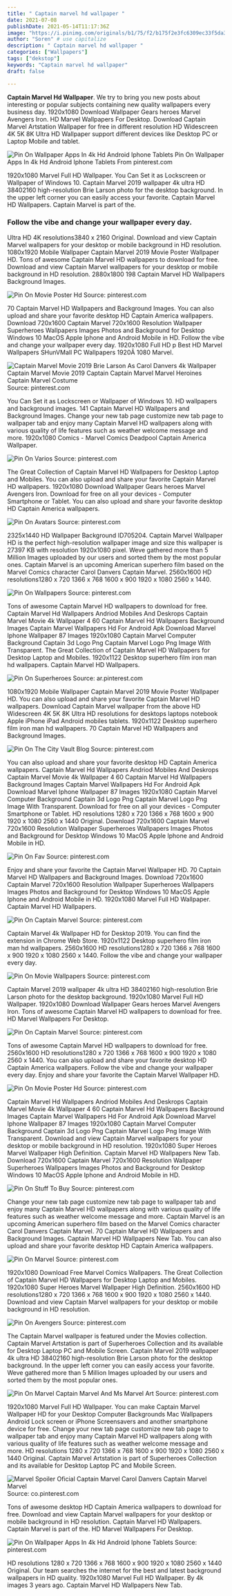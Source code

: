 ```yaml
---
title: " Captain marvel hd wallpaper "
date: 2021-07-08
publishDate: 2021-05-14T11:17:36Z
image: "https://i.pinimg.com/originals/b1/75/f2/b175f2e3fc6309ec33f5da3ed10076c8.png"
author: "Soren" # use capitalize
description: " Captain marvel hd wallpaper "
categories: ["Wallpapers"]
tags: ["dekstop"]
keywords: "Captain marvel hd wallpaper"
draft: false

---
```



**Captain Marvel Hd Wallpaper**. We try to bring you new posts about interesting or popular subjects containing new quality wallpapers every business day. 1920x1080 Download Wallpaper Gears heroes Marvel Avengers Iron. HD Marvel Wallpapers For Desktop. Download Captain Marvel Artstation Wallpaper for free in different resolution HD Widescreen 4K 5K 8K Ultra HD Wallpaper support different devices like Desktop PC or Laptop Mobile and tablet.

![Pin On Wallpaper Apps In 4k Hd Android Iphone Tablets](https://i.pinimg.com/originals/b1/75/f2/b175f2e3fc6309ec33f5da3ed10076c8.png "Pin On Wallpaper Apps In 4k Hd Android Iphone Tablets")
Pin On Wallpaper Apps In 4k Hd Android Iphone Tablets From pinterest.com


1920x1080 Marvel Full HD Wallpaper. You Can Set it as Lockscreen or Wallpaper of Windows 10. Captain Marvel 2019 wallpaper 4k ultra HD 38402160 high-resolution Brie Larson photo for the desktop background. In the upper left corner you can easily access your favorite. Captain Marvel HD Wallpapers. Captain Marvel is part of the.

### Follow the vibe and change your wallpaper every day.

Ultra HD 4K resolutions3840 x 2160 Original. Download and view Captain Marvel wallpapers for your desktop or mobile background in HD resolution. 1080x1920 Mobile Wallpaper Captain Marvel 2019 Movie Poster Wallpaper HD. Tons of awesome Captain Marvel HD wallpapers to download for free. Download and view Captain Marvel wallpapers for your desktop or mobile background in HD resolution. 2880x1800 198 Captain Marvel HD Wallpapers Background Images.


![Pin On Movie Poster Hd](https://i.pinimg.com/originals/d3/3b/7c/d33b7c0bd932810f3b079caad3560be2.jpg "Pin On Movie Poster Hd")
Source: pinterest.com

70 Captain Marvel HD Wallpapers and Background Images. You can also upload and share your favorite desktop HD Captain America wallpapers. Download 720x1600 Captain Marvel 720x1600 Resolution Wallpaper Superheroes Wallpapers Images Photos and Background for Desktop Windows 10 MacOS Apple Iphone and Android Mobile in HD. Follow the vibe and change your wallpaper every day. 1920x1080 Full HD p Best HD Marvel Wallpapers SHunVMall PC Wallpapers 1920Ã 1080 Marvel.

![Captain Marvel Movie 2019 Brie Larson As Carol Danvers 4k Wallpaper Captain Marvel Movie 2019 Captain Captain Marvel Marvel Heroines Captain Marvel Costume](https://i.pinimg.com/originals/d4/8f/9d/d48f9d897e8eea92ddd15659df9cff2b.jpg "Captain Marvel Movie 2019 Brie Larson As Carol Danvers 4k Wallpaper Captain Marvel Movie 2019 Captain Captain Marvel Marvel Heroines Captain Marvel Costume")
Source: pinterest.com

You Can Set it as Lockscreen or Wallpaper of Windows 10. HD wallpapers and background images. 141 Captain Marvel HD Wallpapers and Background Images. Change your new tab page customize new tab page to wallpaper tab and enjoy many Captain Marvel HD wallpapers along with various quality of life features such as weather welcome message and more. 1920x1080 Comics - Marvel Comics Deadpool Captain America Wallpaper.

![Pin On Varios](https://i.pinimg.com/originals/bb/69/6f/bb696f31f423445bb2808df90e93caca.jpg "Pin On Varios")
Source: pinterest.com

The Great Collection of Captain Marvel HD Wallpapers for Desktop Laptop and Mobiles. You can also upload and share your favorite Captain Marvel HD wallpapers. 1920x1080 Download Wallpaper Gears heroes Marvel Avengers Iron. Download for free on all your devices - Computer Smartphone or Tablet. You can also upload and share your favorite desktop HD Captain America wallpapers.

![Pin On Avatars](https://i.pinimg.com/originals/04/76/93/047693201457ea02b1b4715ded4e99fe.jpg "Pin On Avatars")
Source: pinterest.com

2325x1440 HD Wallpaper Background ID705204. Captain Marvel Wallpaper HD is the perfect high-resolution wallpaper image and size this wallpaper is 27397 KB with resolution 1920x1080 pixel. Weve gathered more than 5 Million Images uploaded by our users and sorted them by the most popular ones. Captain Marvel is an upcoming American superhero film based on the Marvel Comics character Carol Danvers Captain Marvel. 2560x1600 HD resolutions1280 x 720 1366 x 768 1600 x 900 1920 x 1080 2560 x 1440.

![Pin On Wallpapers](https://i.pinimg.com/474x/08/48/bb/0848bbe271cdbc7562a33d7827e1bd13.jpg "Pin On Wallpapers")
Source: pinterest.com

Tons of awesome Captain Marvel HD wallpapers to download for free. Captain Marvel Hd Wallpapers Andriod Mobiles And Deskrops Captain Marvel Movie 4k Wallpaper 4 60 Captain Marvel Hd Wallpapers Background Images Captain Marvel Wallpapers Hd For Android Apk Download Marvel Iphone Wallpaper 87 Images 1920x1080 Captain Marvel Computer Background Captain 3d Logo Png Captain Marvel Logo Png Image With Transparent. The Great Collection of Captain Marvel HD Wallpapers for Desktop Laptop and Mobiles. 1920x1122 Desktop superhero film iron man hd wallpapers. Captain Marvel HD Wallpapers.

![Pin On Superheroes](https://i.pinimg.com/originals/05/1b/9f/051b9fde89d9439bc9ac6b0525563b45.jpg "Pin On Superheroes")
Source: ar.pinterest.com

1080x1920 Mobile Wallpaper Captain Marvel 2019 Movie Poster Wallpaper HD. You can also upload and share your favorite Captain Marvel HD wallpapers. Download Captain Marvel wallpaper from the above HD Widescreen 4K 5K 8K Ultra HD resolutions for desktops laptops notebook Apple iPhone iPad Android mobiles tablets. 1920x1122 Desktop superhero film iron man hd wallpapers. 70 Captain Marvel HD Wallpapers and Background Images.

![Pin On The City Vault Blog](https://i.pinimg.com/originals/13/7b/de/137bdebd2feb4c286f76979edb78faae.png "Pin On The City Vault Blog")
Source: pinterest.com

You can also upload and share your favorite desktop HD Captain America wallpapers. Captain Marvel Hd Wallpapers Andriod Mobiles And Deskrops Captain Marvel Movie 4k Wallpaper 4 60 Captain Marvel Hd Wallpapers Background Images Captain Marvel Wallpapers Hd For Android Apk Download Marvel Iphone Wallpaper 87 Images 1920x1080 Captain Marvel Computer Background Captain 3d Logo Png Captain Marvel Logo Png Image With Transparent. Download for free on all your devices - Computer Smartphone or Tablet. HD resolutions 1280 x 720 1366 x 768 1600 x 900 1920 x 1080 2560 x 1440 Original. Download 720x1600 Captain Marvel 720x1600 Resolution Wallpaper Superheroes Wallpapers Images Photos and Background for Desktop Windows 10 MacOS Apple Iphone and Android Mobile in HD.

![Pin On Fav](https://i.pinimg.com/originals/a0/0a/46/a00a46cf821f276ba158e6b9d6ff4a6d.jpg "Pin On Fav")
Source: pinterest.com

Enjoy and share your favorite the Captain Marvel Wallpaper HD. 70 Captain Marvel HD Wallpapers and Background Images. Download 720x1600 Captain Marvel 720x1600 Resolution Wallpaper Superheroes Wallpapers Images Photos and Background for Desktop Windows 10 MacOS Apple Iphone and Android Mobile in HD. 1920x1080 Marvel Full HD Wallpaper. Captain Marvel HD Wallpapers.

![Pin On Captain Marvel](https://i.pinimg.com/originals/6a/76/ef/6a76ef24fa3b65d3a8117552bcda3b8e.jpg "Pin On Captain Marvel")
Source: pinterest.com

Captain Marvel 4k Wallpaper HD for Desktop 2019. You can find the extension in Chrome Web Store. 1920x1122 Desktop superhero film iron man hd wallpapers. 2560x1600 HD resolutions1280 x 720 1366 x 768 1600 x 900 1920 x 1080 2560 x 1440. Follow the vibe and change your wallpaper every day.

![Pin On Movie Wallpapers](https://i.pinimg.com/originals/50/16/62/501662051b7b02412c3a4a40ab46233c.jpg "Pin On Movie Wallpapers")
Source: pinterest.com

Captain Marvel 2019 wallpaper 4k ultra HD 38402160 high-resolution Brie Larson photo for the desktop background. 1920x1080 Marvel Full HD Wallpaper. 1920x1080 Download Wallpaper Gears heroes Marvel Avengers Iron. Tons of awesome Captain Marvel HD wallpapers to download for free. HD Marvel Wallpapers For Desktop.

![Pin On Captain Marvel](https://i.pinimg.com/474x/8f/73/b3/8f73b396103f01e1339984b904834837.jpg "Pin On Captain Marvel")
Source: pinterest.com

Tons of awesome Captain Marvel HD wallpapers to download for free. 2560x1600 HD resolutions1280 x 720 1366 x 768 1600 x 900 1920 x 1080 2560 x 1440. You can also upload and share your favorite desktop HD Captain America wallpapers. Follow the vibe and change your wallpaper every day. Enjoy and share your favorite the Captain Marvel Wallpaper HD.

![Pin On Movie Poster Hd](https://i.pinimg.com/originals/a2/11/16/a2111606092879de15dc9d186884dbb4.jpg "Pin On Movie Poster Hd")
Source: pinterest.com

Captain Marvel Hd Wallpapers Andriod Mobiles And Deskrops Captain Marvel Movie 4k Wallpaper 4 60 Captain Marvel Hd Wallpapers Background Images Captain Marvel Wallpapers Hd For Android Apk Download Marvel Iphone Wallpaper 87 Images 1920x1080 Captain Marvel Computer Background Captain 3d Logo Png Captain Marvel Logo Png Image With Transparent. Download and view Captain Marvel wallpapers for your desktop or mobile background in HD resolution. 1920x1080 Super Heroes Marvel Wallpaper High Definition. Captain Marvel HD Wallpapers New Tab. Download 720x1600 Captain Marvel 720x1600 Resolution Wallpaper Superheroes Wallpapers Images Photos and Background for Desktop Windows 10 MacOS Apple Iphone and Android Mobile in HD.

![Pin On Stuff To Buy](https://i.pinimg.com/originals/59/54/09/59540909cfbe5e3a28b8bd304eb7d668.jpg "Pin On Stuff To Buy")
Source: pinterest.com

Change your new tab page customize new tab page to wallpaper tab and enjoy many Captain Marvel HD wallpapers along with various quality of life features such as weather welcome message and more. Captain Marvel is an upcoming American superhero film based on the Marvel Comics character Carol Danvers Captain Marvel. 70 Captain Marvel HD Wallpapers and Background Images. Captain Marvel HD Wallpapers New Tab. You can also upload and share your favorite desktop HD Captain America wallpapers.

![Pin On Marvel](https://i.pinimg.com/originals/19/47/0b/19470b645560aee47a1626fc6e0c3059.jpg "Pin On Marvel")
Source: pinterest.com

1920x1080 Download Free Marvel Comics Wallpapers. The Great Collection of Captain Marvel HD Wallpapers for Desktop Laptop and Mobiles. 1920x1080 Super Heroes Marvel Wallpaper High Definition. 2560x1600 HD resolutions1280 x 720 1366 x 768 1600 x 900 1920 x 1080 2560 x 1440. Download and view Captain Marvel wallpapers for your desktop or mobile background in HD resolution.

![Pin On Avengers](https://i.pinimg.com/originals/d7/8a/96/d78a962682bc6bab6ee1bce55bc0ac4b.jpg "Pin On Avengers")
Source: pinterest.com

The Captain Marvel wallpaper is featured under the Movies collection. Captain Marvel Artstation is part of Superheroes Collection and its available for Desktop Laptop PC and Mobile Screen. Captain Marvel 2019 wallpaper 4k ultra HD 38402160 high-resolution Brie Larson photo for the desktop background. In the upper left corner you can easily access your favorite. Weve gathered more than 5 Million Images uploaded by our users and sorted them by the most popular ones.

![Pin On Marvel Captain Marvel And Ms Marvel Art](https://i.pinimg.com/originals/80/83/46/8083465df5b9611637be08bc79280ed0.jpg "Pin On Marvel Captain Marvel And Ms Marvel Art")
Source: pinterest.com

1920x1080 Marvel Full HD Wallpaper. You can make Captain Marvel Wallpaper HD for your Desktop Computer Backgrounds Mac Wallpapers Android Lock screen or iPhone Screensavers and another smartphone device for free. Change your new tab page customize new tab page to wallpaper tab and enjoy many Captain Marvel HD wallpapers along with various quality of life features such as weather welcome message and more. HD resolutions 1280 x 720 1366 x 768 1600 x 900 1920 x 1080 2560 x 1440 Original. Captain Marvel Artstation is part of Superheroes Collection and its available for Desktop Laptop PC and Mobile Screen.

![Marvel Spoiler Oficial Captain Marvel Carol Danvers Captain Marvel Marvel](https://i.pinimg.com/originals/cd/c8/c3/cdc8c3287ed1f5d9559a4dd51a502081.png "Marvel Spoiler Oficial Captain Marvel Carol Danvers Captain Marvel Marvel")
Source: co.pinterest.com

Tons of awesome desktop HD Captain America wallpapers to download for free. Download and view Captain Marvel wallpapers for your desktop or mobile background in HD resolution. Captain Marvel HD Wallpapers. Captain Marvel is part of the. HD Marvel Wallpapers For Desktop.

![Pin On Wallpaper Apps In 4k Hd Android Iphone Tablets](https://i.pinimg.com/originals/b1/75/f2/b175f2e3fc6309ec33f5da3ed10076c8.png "Pin On Wallpaper Apps In 4k Hd Android Iphone Tablets")
Source: pinterest.com

HD resolutions 1280 x 720 1366 x 768 1600 x 900 1920 x 1080 2560 x 1440 Original. Our team searches the internet for the best and latest background wallpapers in HD quality. 1920x1080 Marvel Full HD Wallpaper. By 4k images 3 years ago. Captain Marvel HD Wallpapers New Tab.

